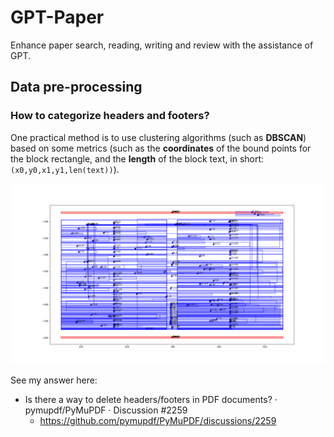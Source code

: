 # GPT-Paper

Enhance paper search, reading, writing and review with the assistance of GPT.

## Data pre-processing

### How to categorize headers and footers?

One practical method is to use clustering algorithms (such as **DBSCAN**) based on some metrics (such as the **coordinates** of the bound points for the block rectangle, and the **length** of the block text, in short: `(x0,y0,x1,y1,len(text))`).

![](./examples/headers-categorize-1.png)

See my answer here:

* Is there a way to delete headers/footers in PDF documents? · pymupdf/PyMuPDF · Discussion #2259
  * https://github.com/pymupdf/PyMuPDF/discussions/2259